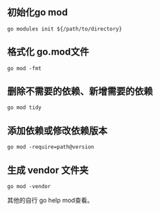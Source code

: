 

## 初始化go mod

```
go modules init ${/path/to/directory}
```

## 格式化 go.mod文件

```
go mod -fmt
```

## 删除不需要的依赖、新增需要的依赖

```
go mod tidy
```

## 添加依赖或修改依赖版本

```
go mod -require=path@version
```

## 生成 vendor 文件夹

```
go mod -vendor
```

其他的自行 go help mod查看。